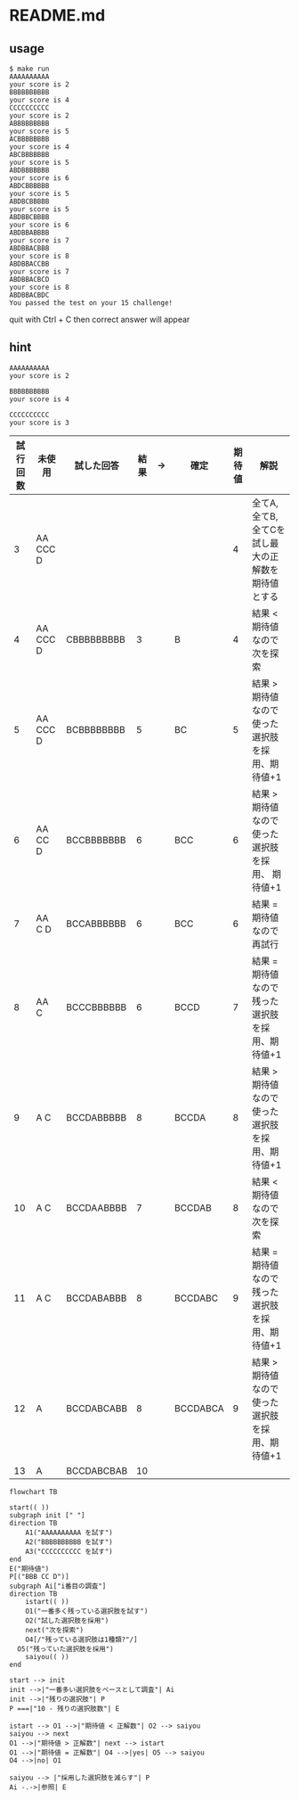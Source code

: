 # README.md

## usage
```
$ make run
AAAAAAAAAA
your score is 2
BBBBBBBBBB
your score is 4
CCCCCCCCCC
your score is 2
ABBBBBBBBB
your score is 5
ACBBBBBBBB
your score is 4
ABCBBBBBBB
your score is 5
ABDBBBBBBB
your score is 6
ABDCBBBBBB
your score is 5
ABDBCBBBBB
your score is 5
ABDBBCBBBB
your score is 6
ABDBBABBBB
your score is 7
ABDBBACBBB
your score is 8
ABDBBACCBB
your score is 7
ABDBBACBCD
your score is 8
ABDBBACBDC
You passed the test on your 15 challenge!
```

quit with Ctrl + C
then correct answer will appear


## hint

```
AAAAAAAAAA
your score is 2

BBBBBBBBBB
your score is 4

CCCCCCCCCC
your score is 3
```

| 試行回数 | 未使用 | 試した回答 | 結果 | → | 確定 | 期待値 | 解説 |
| --- | --- | --- | --- | --- | --- | --- | --- |
| 3 | AA CCC D |  |  |  |  | 4 | 全てA, 全てB, 全てCを試し最大の正解数を期待値とする|
| 4 | AA CCC D | CBBBBBBBBB | 3 |  | B | 4 | 結果 < 期待値なので次を探索|
| 5 | AA CCC D | BCBBBBBBBB | 5 |  | BC | 5 | 結果 > 期待値なので使った選択肢を採用、期待値+1 |
| 6 | AA CC D | BCCBBBBBBB | 6 |  | BCC | 6 | 結果 > 期待値なので使った選択肢を採用、 期待値+1 |
| 7 | AA C D | BCCABBBBBB | 6 |  | BCC | 6 | 結果 = 期待値なので再試行 |
| 8 | AA C | BCCCBBBBBB | 6 |  | BCCD | 7 | 結果 = 期待値なので残った選択肢を採用、期待値+1 |
| 9 | A C | BCCDABBBBB | 8 |  | BCCDA | 8 | 結果 > 期待値なので使った選択肢を採用、期待値+1 |
| 10 | A C | BCCDAABBBB | 7 |  | BCCDAB | 8 | 結果 < 期待値なので次を探索 |
| 11 | A C | BCCDABABBB | 8 |  | BCCDABC | 9 | 結果 = 期待値なので残った選択肢を採用、期待値+1 |
| 12 | A | BCCDABCABB | 8 |  | BCCDABCA | 9 | 結果 > 期待値なので使った選択肢を採用、期待値+1 |
| 13 | A | BCCDABCBAB | 10 |  |  |  |

```mermaid
flowchart TB

start(( ))
subgraph init [" "]
direction TB
	A1("AAAAAAAAAA を試す")
	A2("BBBBBBBBBB を試す")
	A3("CCCCCCCCCC を試す")
end
E("期待値")
P[("BBB CC D")]
subgraph Ai["i番目の調査"]
direction TB
	istart(( ))
	O1("一番多く残っている選択肢を試す")
	O2("試した選択肢を採用")
	next("次を探索")
	O4[/"残っている選択肢は1種類?"/]
  O5("残っていた選択肢を採用")
	saiyou(( ))
end

start --> init
init -->|"一番多い選択肢をベースとして調査"| Ai
init -->|"残りの選択肢"| P
P ===|"10 - 残りの選択肢数"| E

istart --> O1 -->|"期待値 < 正解数"| O2 --> saiyou
saiyou --> next
O1 -->|"期待値 > 正解数"| next --> istart
O1 -->|"期待値 = 正解数"| O4 -->|yes| O5 --> saiyou
O4 -->|no| O1

saiyou --> |"採用した選択肢を減らす"| P
Ai -.->|参照| E
```
